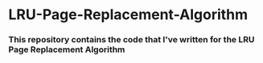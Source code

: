# LRU-Page-Replacement-Algorithm
### This repository contains the code that I've written for the LRU Page Replacement Algorithm
